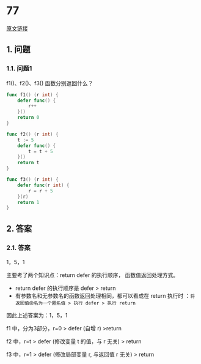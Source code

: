 # 77

[原文链接](https://www.topgoer.cn/docs/gomianshiti/mian18)

## 1. 问题

### 1.1. 问题1

f1()、f2()、f3() 函数分别返回什么？

```go
func f1() (r int) {
    defer func() {
        r++
    }()
    return 0
}

func f2() (r int) {
    t := 5
    defer func() {
        t = t + 5
    }()
    return t
}

func f3() (r int) {
    defer func(r int) {
        r = r + 5
    }(r)
    return 1
}
```

## 2. 答案

### 2.1. 答案

1，5，1

主要考了两个知识点：return defer 的执行顺序， 函数值返回处理方式。

* return defer 的执行顺序是 defer > return 
* 有参数名和无参数名的函数返回处理相同，都可以看成在 return 执行时 ：`将返回值命名为一个匿名值 > 执行 defer > 执行 return`

因此上述答案为：1，5，1

f1 中，分为3部分，r=0 > defer (自增 r) >return

f2 中，r=t > defer (修改变量 t 的值，与 r 无关) > return

f3 中，r=1 > defer (修改局部变量 r, 与返回值 r 无关) > return

